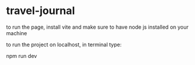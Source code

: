 # travel-journal

to run the page, install vite and make sure to have node js installed on your machine

to run the project on localhost, in terminal type: 

npm run dev
